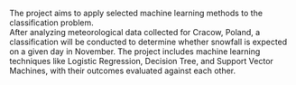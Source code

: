 The project aims to apply selected machine learning methods to the classification problem. <br>
After analyzing meteorological data collected for Cracow, Poland, a classification will be conducted to determine whether snowfall is expected on a given day in November. 
The project includes machine learning techniques like Logistic Regression, Decision Tree, and Support Vector Machines, with their outcomes evaluated against each other.
